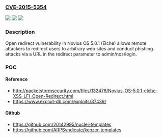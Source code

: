 ### [CVE-2015-5354](https://cve.mitre.org/cgi-bin/cvename.cgi?name=CVE-2015-5354)
![](https://img.shields.io/static/v1?label=Product&message=n%2Fa&color=blue)
![](https://img.shields.io/static/v1?label=Version&message=n%2Fa&color=blue)
![](https://img.shields.io/static/v1?label=Vulnerability&message=n%2Fa&color=brighgreen)

### Description

Open redirect vulnerability in Novius OS 5.0.1 (Elche) allows remote attackers to redirect users to arbitrary web sites and conduct phishing attacks via a URL in the redirect parameter to admin/nos/login.

### POC

#### Reference
- http://packetstormsecurity.com/files/132478/Novius-OS-5.0.1-elche-XSS-LFI-Open-Redirect.html
- https://www.exploit-db.com/exploits/37439/

#### Github
- https://github.com/20142995/nuclei-templates
- https://github.com/ARPSyndicate/kenzer-templates

